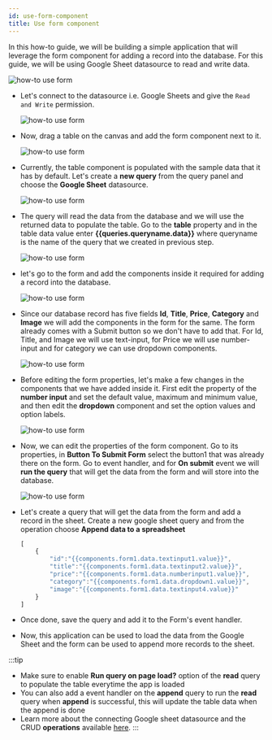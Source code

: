 ```yaml
---
id: use-form-component
title: Use form component
---
```


In this how-to guide, we will be building a simple application that will leverage the form component for adding a record into the database. For this guide, we will be using Google Sheet datasource to read and write data.

<div style={{textAlign: 'center'}}>

<img className="screenshot-full" src="/img/how-to/use-form/final.png" alt="how-to use form" />

</div>

- Let's connect to the datasource i.e. Google Sheets and give the `Read and Write` permission.
    <div style={{textAlign: 'center'}}>

    <img className="screenshot-full" src="/img/how-to/use-form/read.png" alt="how-to use form" />

    </div>
- Now, drag a table on the canvas and add the form component next to it.
    <div style={{textAlign: 'center'}}>

    <img className="screenshot-full" src="/img/how-to/use-form/table1.png" alt="how-to use form" />

    </div>

- Currently, the table component is populated with the sample data that it has by default. Let's create a **new query** from the query panel and choose the **Google Sheet** datasource. 
    <div style={{textAlign: 'center'}}>

    <img className="screenshot-full" src="/img/how-to/use-form/query.png" alt="how-to use form" />

    </div>

- The query will read the data from the database and we will use the returned data to populate the table. Go to the **table** property and in the table data value enter **{{queries.queryname.data}}** where queryname is the name of the query that we created in previous step.
    <div style={{textAlign: 'center'}}>

    <img className="screenshot-full" src="/img/how-to/use-form/populate.png" alt="how-to use form" />

    </div>

- let's go to the form and add the components inside it required for adding a record into the database.
    <div style={{textAlign: 'center'}}>

    <img className="screenshot-full" src="/img/how-to/use-form/form1.png" alt="how-to use form" />

    </div>

- Since our database record has five fields **Id**, **Title**, **Price**, **Category** and **Image** we will add the components in the form for the same. The form already comes with a Submit button so we don't have to add that. For Id, Title, and Image we will use text-input, for Price we will use number-input and for category we can use dropdown components.
    <div style={{textAlign: 'center'}}>

    <img className="screenshot-full" src="/img/how-to/use-form/form2.png" alt="how-to use form" />

    </div>

- Before editing the form properties, let's make a few changes in the components that we have added inside it. First edit the property of the **number input** and set the default value, maximum and minimum value, and then edit the **dropdown** component and set the option values and option labels.
    <div style={{textAlign: 'center'}}>

    <img className="screenshot-full" src="/img/how-to/use-form/categ.png" alt="how-to use form" />

    </div>

- Now, we can edit the properties of the form component. Go to its properties, in **Button To Submit Form** select the button1 that was already there on the form. Go to event handler, and for **On submit** event we will **run the query** that will get the data from the form and will store into the database.
    <div style={{textAlign: 'center'}}>

    <img className="screenshot-full" src="/img/how-to/use-form/event.png" alt="how-to use form" />

    </div>

- Let's create a query that will get the data from the form and add a record in the sheet. Create a new google sheet query and from the operation choose **Append data to a spreadsheet**
    ```js
    [ 
        {
            "id":"{{components.form1.data.textinput1.value}}",
            "title":"{{components.form1.data.textinput2.value}}",
            "price":"{{components.form1.data.numberinput1.value}}",
            "category":"{{components.form1.data.dropdown1.value}}",
            "image":"{{components.form1.data.textinput4.value}}"
        } 
    ]
    ```

- Once done, save the query and add it to the Form's event handler.

- Now, this application can be used to load the data from the Google Sheet and the form can be used to append more records to the sheet.

:::tip
- Make sure to enable **Run query on page load?** option of the **read** query to populate the table everytime the app is loaded
- You can also add a event handler on the **append** query to run the **read** query when **append** is successful, this will update the table data when the append is done
- Learn more about the connecting Google sheet datasource and the CRUD **operations** available [here](/docs/data-sources/google.sheets).
:::
